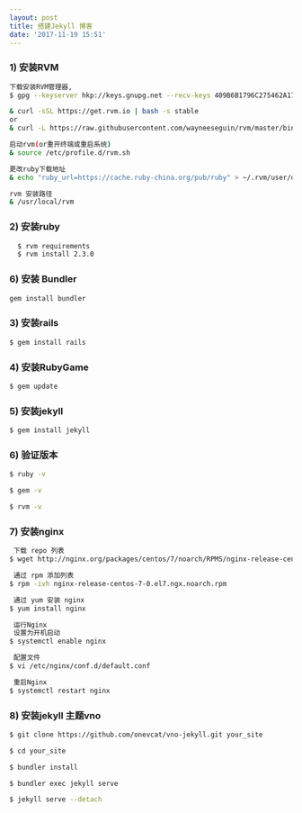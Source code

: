 ```yaml
---
layout: post
title: 搭建Jekyll 博客
date: '2017-11-19 15:51'
---
```


### 1)  安装RVM
```bash
下载安装RVM管理器,
$ gpg --keyserver hkp://keys.gnupg.net --recv-keys 409B6B1796C275462A1703113804BB82D39DC0E3

& curl -sSL https://get.rvm.io | bash -s stable
or
& curl -L https://raw.githubusercontent.com/wayneeseguin/rvm/master/binscripts/rvm-installer | bash -s stable

启动rvm(or重开终端或重启系统)
& source /etc/profile.d/rvm.sh

更改ruby下载地址
& echo "ruby_url=https://cache.ruby-china.org/pub/ruby" > ~/.rvm/user/db

rvm 安装路径
& /usr/local/rvm
```

### 2) 安装ruby
```bash
  $ rvm requirements
  $ rvm install 2.3.0
```

### 6) 安装 Bundler
```bash
gem install bundler
```

### 3) 安装rails
```bash
$ gem install rails
```

### 4)  安装RubyGame
 ```bash
 $ gem update
 ```

### 5) 安装jekyll
```bash
$ gem install jekyll
```

### 6) 验证版本
```bash
$ ruby -v

$ gem -v

$ rvm -v
```

### 7) 安装nginx
```bash
 下载 repo 列表
$ wget http://nginx.org/packages/centos/7/noarch/RPMS/nginx-release-centos-7-0.el7.ngx.noarch.rpm

 通过 rpm 添加列表
$ rpm -ivh nginx-release-centos-7-0.el7.ngx.noarch.rpm

 通过 yum 安装 nginx
$ yum install nginx

 运行Nginx
 设置为开机启动
$ systemctl enable nginx

 配置文件
$ vi /etc/nginx/conf.d/default.conf

 重启Nginx
$ systemctl restart nginx
```

### 8) 安装jekyll 主题vno
```bash
$ git clone https://github.com/onevcat/vno-jekyll.git your_site

$ cd your_site

$ bundler install

$ bundler exec jekyll serve

$ jekyll serve --detach
```
